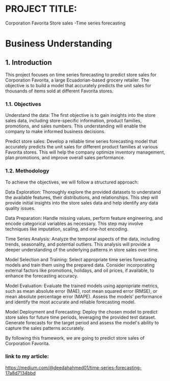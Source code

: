 # PROJECT TITLE:
Corporation Favorita Store sales -Time series forecasting 
# Business Understanding
## 1. Introduction
This project focuses on time series forecasting to predict store sales for Corporation Favorita, a large Ecuadorian-based grocery retailer. The objective is to build a model that accurately predicts the unit sales for thousands of items sold at different Favorita stores.


### 1.1. Objectives
Understand the data: The first objective is to gain insights into the store sales data, including store-specific information, product families, promotions, and sales numbers. This understanding will enable the company to make informed business decisions.

Predict store sales: Develop a reliable time series forecasting model that accurately predicts the unit sales for different product families at various Favorita stores. This will help the company optimize inventory management, plan promotions, and improve overall sales performance.

### 1.2. Methodology
To achieve the objectives, we will follow a structured approach:

Data Exploration: Thoroughly explore the provided datasets to understand the available features, their distributions, and relationships. This step will provide initial insights into the store sales data and help identify any data quality issues.

Data Preparation: Handle missing values, perform feature engineering, and encode categorical variables as necessary. This step may involve techniques like imputation, scaling, and one-hot encoding.

Time Series Analysis: Analyze the temporal aspects of the data, including trends, seasonality, and potential outliers. This analysis will provide a deeper understanding of the underlying patterns in store sales over time.

Model Selection and Training: Select appropriate time series forecasting models and train them using the prepared data. Consider incorporating external factors like promotions, holidays, and oil prices, if available, to enhance the forecasting accuracy.

Model Evaluation: Evaluate the trained models using appropriate metrics, such as mean absolute error (MAE), root mean squared error (RMSE), or mean absolute percentage error (MAPE). Assess the models' performance and identify the most accurate and reliable forecasting model.

Model Deployment and Forecasting: Deploy the chosen model to predict store sales for future time periods, leveraging the provided test dataset. Generate forecasts for the target period and assess the model's ability to capture the sales patterns accurately.

By following this framework, we are going to predict store sales of Corporation Favorita.

### link to my article:
https://medium.com/@deedahahmed01/time-series-forecasting-17a8d7134bbd
